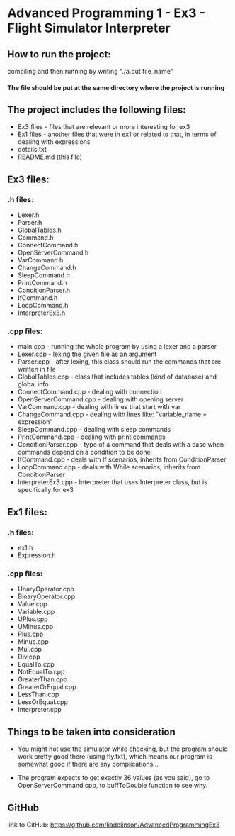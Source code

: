 # Advanced Programming 1 - Ex3 - Flight Simulator Interpreter

## How to run the project:
compiling and then running by writing "./a.out file_name"

#### The file should be put at the same directory where the project is running

## The project includes the following files:
  - Ex3 files - files that are relevant or more interesting for ex3
  - Ex1 files - another files that were in ex1 or related to that, in terms of dealing with expressions
  - details.txt
  - README.md (this file)

## Ex3 files:
###  .h files:
  - Lexer.h    
  - Parser.h   
  - GlobalTables.h 
  - Command.h   
  - ConnectCommand.h   
  - OpenServerCommand.h
  - VarCommand.h
  - ChangeCommand.h    
  - SleepCommand.h 
  - PrintCommand.h 
  - ConditionParser.h 
  - IfCommand.h   
  - LoopCommand.h      
  - InterpreterEx3.h    
    
### .cpp files:
  - main.cpp - running the whole program by using a lexer and a parser
  - Lexer.cpp - lexing the given file as an argument  
  - Parser.cpp - after lexing, this class should run the commands that are written in file
  - GlobalTables.cpp - class that includes tables (kind of database) and global info
  - ConnectCommand.cpp - dealing with connection
  - OpenServerCommand.cpp - dealing with opening server
  - VarCommand.cpp - dealing with lines that start with var
  - ChangeCommand.cpp - dealing with lines like: "variable_name = expression"
  - SleepCommand.cpp - dealing with sleep commands
  - PrintCommand.cpp - dealing with print commands
  - ConditionParser.cpp - type of a command that deals with a case when commands depend on a condition to be done
  - IfCommand.cpp - deals with If scenarios, inherits from ConditionParser
  - LoopCommand.cpp - deals with While scenarios, inherits from ConditionParser   
  - InterpreterEx3.cpp - Interpreter that uses Interpreter class, but is specifically for ex3    
  
                          
## Ex1 files:
###  .h files:
  - ex1.h
  - Expression.h
    
###  .cpp files:
  - UnaryOperator.cpp
  - BinaryOperator.cpp  
  - Value.cpp 
  - Variable.cpp
  - UPlus.cpp 
  - UMinus.cpp 
  - Plus.cpp  
  - Minus.cpp 
  - Mul.cpp 
  - Div.cpp  
  - EqualTo.cpp
  - NotEqualTo.cpp  
  - GreaterThan.cpp  
  - GreaterOrEqual.cpp 
  - LessThan.cpp  
  - LessOrEqual.cpp 
  - Interpreter.cpp  

## Things to be taken into consideration
  - You might not use the simulator while checking, but the program should work pretty good
    there (using fly.txt), which means our program is somewhat good if there are any complications...
    
  - The program expects to get exactly 36 values (as you said), go to OpenServerCommand.cpp, 
    to buffToDouble function to see why.
    
    

## GitHub
link to GitHub: https://github.com/liadelinson/AdvancedProgrammingEx3
 
  
  
  
  
  
   
      
    
                
       
 
    
    
  
  
